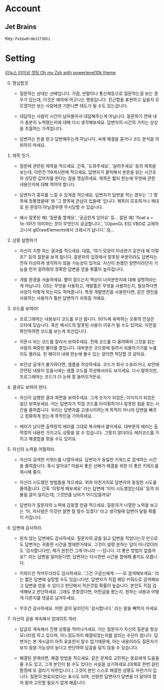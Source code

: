 # Account

## Jet Brains

Key: `Pa$$w0rdm3173051`


# Setting

[리눅스 터미널 셋팅 Oh my Zsh with powerlevel10k theme](https://velog.io/@yujo/Ubuntu-20.04%EC%9A%B0%EB%B6%84%ED%88%AC-Terminal-%EC%84%B8%ED%8C%85)

0. 명심할것
	- 질문하는 상대는 선배입니다.
		가끔, 반말이나 통신체등으로 질문하는걸 보는 경우가 있는데, 이것은 예의에 어긋나는 행동입니다.
		친근함을 표현하고 싶을지 모르겠지만 보는 사람에겐 기분나쁜 태도가 될 수도 있는겁니다.

	- 대답하는 사람이 시간이 남아돌아서 대답해주는게 아닙니다.
		질문하기 전에 내가 충분히 노력했는지에 대해 다시 생각해보세요.
		답변자의 시간의 가치는 상상을 초월하는 가격입니다.

	- 답변자는 돈을 받고 답변해주는게 아닙니다.
		숙제 해결을 묻거나 코드 분석을 의뢰하지 마세요.		

1. 제목 짓기.
	- 질문에 관련된 제목을 적으세요.
		간혹, '도와주세요', '살려주세요' 등의 제목을 보는데, 이런건 119게시판에 적으세요.
		답변자가 클릭해서 본문을 읽는 시간조차 상당한 값어치를 한다는 점을 명심하세요.
		제목은 짧되 한눈에 무엇에 관한 내용인지에 대해 적어야 합니다.

	- 답변자가 흥미를 느낄 수 있게끔 적으세요.
		답변자가 답변을 적는 경우는 '그 항목에 정통했을때' 와 '그 항목에 관심이 있을때' 입니다.
		제목이 모호하거나 제대로 된 문장이 아닐경우엔 무시당할 수 있습니다.

	- 예시
		잘못된 예) '질문좀 할께요', '궁금한게 있어요' 등...
		잘된 예) 'float a = 1e-10f가 의미하는 것이 무엇인지 궁금합니다.',
					'[OpenGL ES] VBO로 교체하고나서 glDrawElements에서 크래시가 납니다.' 등...

2. 상황 설명하기
	- 자신이 지향 하는 결과를 적으세요.
		대뜸, '여기 모양이 이상한거 같은데 왜 이렇죠?' 등의 질문을 보게 됩니다.
		질문자의 입장에서 잘못된 부분이라도 답변자는 전혀 이상하게 생각하지 않을 가능성이 있어요.
		자신이 원했던 장면이라던지 기능을 먼저 알려줘야 정확한 답변을 얻을 확률이 높아집니다.		

	- 개발 환경을 서술하세요.
		볕이 잘드는지 책상이 너저분한지에 대해 설명하라는게 아닙니다.
		OS는 무엇을 사용하고, 개발툴은 무엇을 사용하는지, 필요하다면 사양이 어떻게 되는지도 적어줍니다.
		특정 개발엔진을 사용한다면, 같은 엔진을 사용하는 사용자가 훨씬 답변하기 쉬워질 거에요.

3. 코드를 보여라!
	- 프로그래머는 내용보다 코드를 우선 봅니다.
		50%에 육박하는 오류의 진실은 오타에 있습니다.
		혹은 메서드의 잘못된 사용이 이유가 될 수도 있어요.
		이런걸 확인하려면 코드를 보는게 최선입니다.

	- 의문시 되는 코드를 잘라서 보여주세요.
		전체 코드를 다 올려봐야 그것을 읽는 사람의 짜증만 불러올 뿐입니다.
		대부분은 코드량에 질려서 되돌아가기를 누를지도 몰라요.
		한 페이지 내에 한눈에 볼수 있는 양이면 적당할 것 같아요.

	- 보안상 공개가 불가하다면, 셈플을 작성하세요.
		코드가 회사 소유라거나, 보안에 관련된 내용이 있을시에는
		셈플 코드를 작성해서라도 보이세요.
		다시 말하지만, 프로그래머는 코드가 더 눈에 잘 들어오거든요.

4. 결과도 보여야 한다.
	- 자신이 실행한 결과 화면을 보여주세요.
		그게 숫자가 되었든, 이미지가 되었든 일단 보여보세요.
		이는 답변자가 직접 코드를 타이핑하거나 잘못된 점을 찾는 시간을 줄여줍니다.
		우리는 답변자를 고생시키려는게 목적이 아니라 답변을 빠르고 정확하게 얻는게 목적인걸 기억하세요.

	- 에러가 났다면 출력창의 에러를 그대로 복사해서 붙이세요.
		대부분의 에러는 출력창의 내용만 가지고도 상황을 알 수 있습니다.
		그렇지 않더라도 에러코드를 가지고 해결법을 찾을 수도 있어요.

5. 자신의 노력을 어필하라.
	- 자신이 검색한 키워드를 나열하세요.
		답변자가 동일한 키워드로 검색하는 시간을 줄여줍니다.
		혹시 알아요? 마음씨 좋은 선배가 해결을 위한 더 좋은 키워드를 제시해 줄지.

	- 자신이 시도했던 방법들을 적으세요.
		위와 마찬가지로 답변자의 동일한 시도를 줄여줍니다.
		간혹 '이렇게 해보세요' 라는 답변에 '이미 시도했었는데요' 등의 되물림 글이 달리는데,
		그것만큼 낭비가 어디있을까요!

	- 답변자가 질문자의 노력에 감동할 만큼 적으세요.
		질문자가 나열한 노력을 보고는 '아, 저사람은 이것만 알면 잘 할수 있겠다' 라고 생각될때
		답변이 달릴 확률이 커집니다.

6. 답변에 감사하라.
	- 원치 않는 답변에도 감사하세요.
		질문자의 글을 읽고 답변을 적었다는것 만으로도 답변자는 귀중한 시간을 할애한거에요.
		그것이 설령 원하는 답이 아니었더라도 '감사합니다만, 제가 원한건 그게 아니라 ---입니다. 더 좋은 방법이 없을까요?'
		라는 답변을 달아둔다면, 답변자는 다시한번 시간을 할애해 줄지도 모릅니다.

	- 키워드만 적어두더라도 감사하세요.
		'그건 구글신에게 ----로 검색해보세요.' 라는 짧은 답변에 실망할 수도 있습니다만,
		답변자가 직접 해당 키워드로 검색해보고 답변을 얻을 수 있다고 판단해서 적은것일 확률이 높습니다.
		본인도 직접 검색해보고 판단하세요. 그래도 못찾겠다면, 어떤글을 봤는지, 원하는 내용과 어떻게 다른지를 댓글로 남겨두세요.

	- 무조건 감사하세요.
		어떤 글이 달리던지 '감사합니다.' 라는 말을 빼먹지 마세요.

7. 자신의 글을 계속해서 업데이트 하라.
	- 답글로 계속해서 진행 상황을 적어나가세요.
		이는 질문자가 자신의 질문을 항상 모니터링 하고 있으며, 어느정도까지 해결되었는지를 알리는 수단이 됩니다.
		답변자는 본 게시글이 아직 유효한지 알수 없기때문에,
		아는 내용이라도 질문자가 보지 않을 가능성이 높다고 판단하여 답글을 달지 않을 수 있습니다.

	- 해결된 문제라면, 해결 방법을 적으세요.
		같은 문제로 고민하는 동료에게 도움을 줄 수도 있고,
		그게 본인이 될 수도 있다는 사실을 상기하세요.(대체로 한번 걸린 함정에 또 걸리기 마련입니다.)
		그것이 본인 스스로 해결한 상황도 마찬가지 입니다.
		질문이 완료되었다는 표시도 되며,
		선량한 답변자가 답변을 더 달아야 할까 말까 고민할 필요가 없게 해줍니다.
